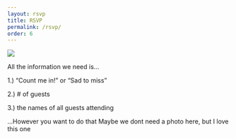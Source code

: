 ```yaml
---
layout: rsvp
title: RSVP
permalink: /rsvp/
order: 6
---
```


![](https://lh3.googleusercontent.com/Cq_bDaM-rzZlVPPaSorzd8s8HwkyJVSaGCxTZ5ia9K-KbiezShMUfjQfEdpo734d50N_znWh5DO2Qc7wjzM2TlfUrPZijxDMXbA4Hycdswb6WM22nUwyZFxRyfM8SmjbpHO02dHJQAhU4kw3r-86EtSb--QsbiIN8Fis-8T6aIG1Gi2H_PHkuvdsYFQhNbCyhyH_gHV6lFh5LcbfoUMyZP1QRIyFlrHn7xCpPYCNwEdxOh2-56d5Q6pndJMk_GpBy6v7rcgYRaoaiBp_YdIypMhMQd_4lORbqjTNyhoXT7VXE8Az57HgFZ649rBFyr4XWKOZi1UAJqZllj4dwuYF_rdq0TeLlpF-UE4Lkz3snMSQNyggVKqjY7qOTQ9z66m9ZW-v0JJHmrZbitelT3FOREl8GZd3j9uDgeHUJIDZ19EKS4jnoILuIw9EGpBAExYAGXgpm9R58tQ5CnnnyOVIrv64-MvogNSatwp7laNjkIphTUCJcNm6_Mjq0eQdpsLhndHHdxfg0h5Fellvme9CQtrUya7Pu77Ag3LSX-Hwk7kEchxT7fpL_B_DkF9oJdxEl5jj5fEPVyB68HPq-Nvjf-ygb0XdcfMRIZff5yEt3Bjqb6ZM6EW_9eO6L8xpP065B-Rwqjo0hsBnYn0_D1hk6u0RZrbCcHfDv0UJVpMA_y8=w594-h890-no)

All the information we need is…

1.) “Count me in!” or “Sad to miss” 

2.) # of guests 

3.) the names of all guests attending

...However you want to do that
Maybe we dont need a photo here, but I love this one 

